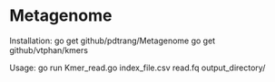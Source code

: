 # Metagenome
Installation:
go get github/pdtrang/Metagenome
go get github/vtphan/kmers

Usage:
go run Kmer_read.go index_file.csv read.fq output_directory/
